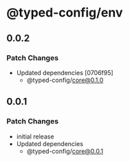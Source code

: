 # @typed-config/env

## 0.0.2

### Patch Changes

- Updated dependencies [0706f95]
  - @typed-config/core@0.1.0

## 0.0.1

### Patch Changes

- initial release
- Updated dependencies
  - @typed-config/core@0.0.1
